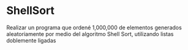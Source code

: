 # ShellSort

Realizar un programa que ordené 1,000,000 de elementos generados aleatoriamente por medio del algoritmo Shell Sort, utilizando listas doblemente ligadas
